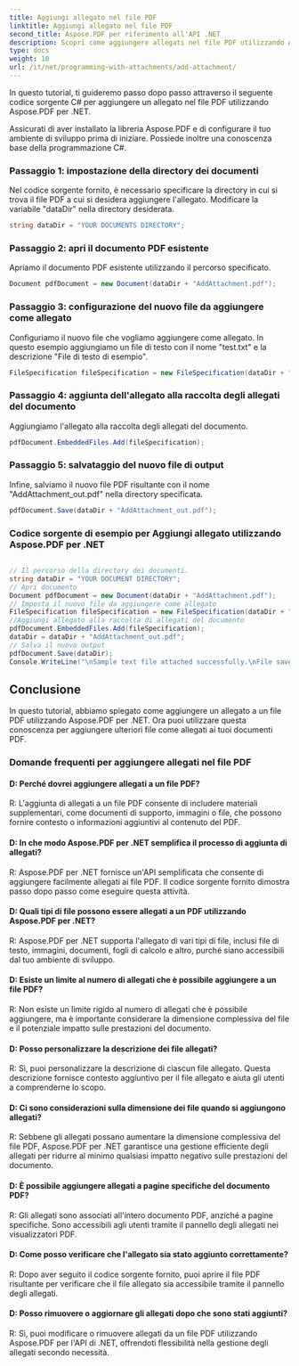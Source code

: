 ```yaml
---
title: Aggiungi allegato nel file PDF
linktitle: Aggiungi allegato nel file PDF
second_title: Aspose.PDF per riferimento all'API .NET
description: Scopri come aggiungere allegati nel file PDF utilizzando Aspose.PDF per .NET. Guida passo passo per una facile gestione.
type: docs
weight: 10
url: /it/net/programming-with-attachments/add-attachment/
---
```

In questo tutorial, ti guideremo passo dopo passo attraverso il seguente codice sorgente C# per aggiungere un allegato nel file PDF utilizzando Aspose.PDF per .NET.

Assicurati di aver installato la libreria Aspose.PDF e di configurare il tuo ambiente di sviluppo prima di iniziare. Possiede inoltre una conoscenza base della programmazione C#.

### Passaggio 1: impostazione della directory dei documenti

Nel codice sorgente fornito, è necessario specificare la directory in cui si trova il file PDF a cui si desidera aggiungere l'allegato. Modificare la variabile "dataDir" nella directory desiderata.

```csharp
string dataDir = "YOUR DOCUMENTS DIRECTORY";
```

### Passaggio 2: apri il documento PDF esistente

Apriamo il documento PDF esistente utilizzando il percorso specificato.

```csharp
Document pdfDocument = new Document(dataDir + "AddAttachment.pdf");
```

### Passaggio 3: configurazione del nuovo file da aggiungere come allegato

Configuriamo il nuovo file che vogliamo aggiungere come allegato. In questo esempio aggiungiamo un file di testo con il nome "test.txt" e la descrizione "File di testo di esempio".

```csharp
FileSpecification fileSpecification = new FileSpecification(dataDir + "test.txt", "Sample text file");
```

### Passaggio 4: aggiunta dell'allegato alla raccolta degli allegati del documento

Aggiungiamo l'allegato alla raccolta degli allegati del documento.

```csharp
pdfDocument.EmbeddedFiles.Add(fileSpecification);
```

### Passaggio 5: salvataggio del nuovo file di output

Infine, salviamo il nuovo file PDF risultante con il nome "AddAttachment_out.pdf" nella directory specificata.

```csharp
pdfDocument.Save(dataDir + "AddAttachment_out.pdf");
```

### Codice sorgente di esempio per Aggiungi allegato utilizzando Aspose.PDF per .NET
 
```csharp

// Il percorso della directory dei documenti.
string dataDir = "YOUR DOCUMENT DIRECTORY";
// Apri documento
Document pdfDocument = new Document(dataDir + "AddAttachment.pdf");
// Imposta il nuovo file da aggiungere come allegato
FileSpecification fileSpecification = new FileSpecification(dataDir + "test.txt", "Sample text file");
//Aggiungi allegato alla raccolta di allegati del documento
pdfDocument.EmbeddedFiles.Add(fileSpecification);
dataDir = dataDir + "AddAttachment_out.pdf";
// Salva il nuovo output
pdfDocument.Save(dataDir);
Console.WriteLine("\nSample text file attached successfully.\nFile saved at " + dataDir);

```

## Conclusione

In questo tutorial, abbiamo spiegato come aggiungere un allegato a un file PDF utilizzando Aspose.PDF per .NET. Ora puoi utilizzare questa conoscenza per aggiungere ulteriori file come allegati ai tuoi documenti PDF.

### Domande frequenti per aggiungere allegati nel file PDF

#### D: Perché dovrei aggiungere allegati a un file PDF?

R: L'aggiunta di allegati a un file PDF consente di includere materiali supplementari, come documenti di supporto, immagini o file, che possono fornire contesto o informazioni aggiuntivi al contenuto del PDF.

#### D: In che modo Aspose.PDF per .NET semplifica il processo di aggiunta di allegati?

R: Aspose.PDF per .NET fornisce un'API semplificata che consente di aggiungere facilmente allegati ai file PDF. Il codice sorgente fornito dimostra passo dopo passo come eseguire questa attività.

#### D: Quali tipi di file possono essere allegati a un PDF utilizzando Aspose.PDF per .NET?

R: Aspose.PDF per .NET supporta l'allegato di vari tipi di file, inclusi file di testo, immagini, documenti, fogli di calcolo e altro, purché siano accessibili dal tuo ambiente di sviluppo.

#### D: Esiste un limite al numero di allegati che è possibile aggiungere a un file PDF?

R: Non esiste un limite rigido al numero di allegati che è possibile aggiungere, ma è importante considerare la dimensione complessiva del file e il potenziale impatto sulle prestazioni del documento.

#### D: Posso personalizzare la descrizione dei file allegati?

R: Sì, puoi personalizzare la descrizione di ciascun file allegato. Questa descrizione fornisce contesto aggiuntivo per il file allegato e aiuta gli utenti a comprenderne lo scopo.

#### D: Ci sono considerazioni sulla dimensione dei file quando si aggiungono allegati?

R: Sebbene gli allegati possano aumentare la dimensione complessiva del file PDF, Aspose.PDF per .NET garantisce una gestione efficiente degli allegati per ridurre al minimo qualsiasi impatto negativo sulle prestazioni del documento.

#### D: È possibile aggiungere allegati a pagine specifiche del documento PDF?

R: Gli allegati sono associati all'intero documento PDF, anziché a pagine specifiche. Sono accessibili agli utenti tramite il pannello degli allegati nei visualizzatori PDF.

#### D: Come posso verificare che l'allegato sia stato aggiunto correttamente?

R: Dopo aver seguito il codice sorgente fornito, puoi aprire il file PDF risultante per verificare che il file allegato sia accessibile tramite il pannello degli allegati.

#### D: Posso rimuovere o aggiornare gli allegati dopo che sono stati aggiunti?

R: Sì, puoi modificare o rimuovere allegati da un file PDF utilizzando Aspose.PDF per l'API di .NET, offrendoti flessibilità nella gestione degli allegati secondo necessità.